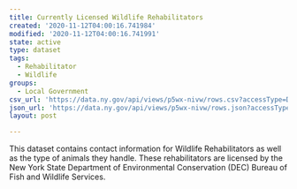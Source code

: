 ```yaml
---
title: Currently Licensed Wildlife Rehabilitators
created: '2020-11-12T04:00:16.741984'
modified: '2020-11-12T04:00:16.741991'
state: active
type: dataset
tags:
  - Rehabilitator
  - Wildlife
groups:
  - Local Government
csv_url: 'https://data.ny.gov/api/views/p5wx-nivw/rows.csv?accessType=DOWNLOAD'
json_url: 'https://data.ny.gov/api/views/p5wx-nivw/rows.json?accessType=DOWNLOAD'
layout: post

---
```

This dataset contains contact information for Wildlife Rehabilitators as well as the type of animals they handle.  These rehabilitators are licensed by the New York State Department of Environmental Conservation (DEC) Bureau of Fish and Wildlife Services.
